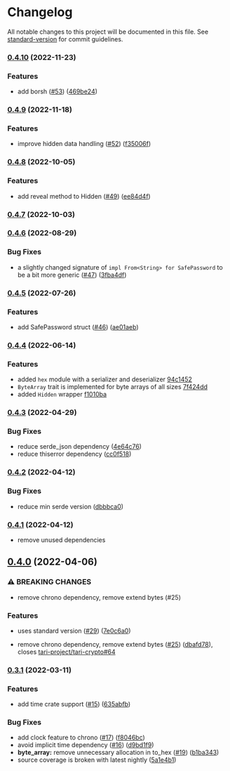 # Changelog

All notable changes to this project will be documented in this file. See [standard-version](https://github.com/conventional-changelog/standard-version) for commit guidelines.

### [0.4.10](https://github.com/tari-project/tari_utilities/compare/v0.4.9...v0.4.10) (2022-11-23)


### Features

* add borsh ([#53](https://github.com/tari-project/tari_utilities/issues/53)) ([469be24](https://github.com/tari-project/tari_utilities/commit/469be240ed6561007a0191633f6521dd42cfde9c))

### [0.4.9](https://github.com/tari-project/tari_utilities/compare/v0.4.8...v0.4.9) (2022-11-18)


### Features

* improve hidden data handling ([#52](https://github.com/tari-project/tari_utilities/issues/52)) ([f35006f](https://github.com/tari-project/tari_utilities/commit/f35006f7179533b7ac3a7a9ee1d6932475b95cec))

### [0.4.8](https://github.com/tari-project/tari_utilities/compare/v0.4.7...v0.4.8) (2022-10-05)


### Features

* add reveal method to Hidden ([#49](https://github.com/tari-project/tari_utilities/issues/49)) ([ee84d4f](https://github.com/tari-project/tari_utilities/commit/ee84d4fd9faa0ca21c9ec5e059612fc7aa106059))

### [0.4.7](https://github.com/tari-project/tari_utilities/compare/v0.4.6...v0.4.7) (2022-10-03)

### [0.4.6](https://github.com/tari-project/tari_utilities/compare/v0.4.5...v0.4.6) (2022-08-29)


### Bug Fixes

* a slightly changed signature of `impl From<String> for SafePassword` to be a bit more generic ([#47](https://github.com/tari-project/tari_utilities/issues/47)) ([3fba4df](https://github.com/tari-project/tari_utilities/commit/3fba4dfd441bd3df42b2fdb0e9e1db04daab6441))

### [0.4.5](https://github.com/tari-project/tari_utilities/compare/v0.4.4...v0.4.5) (2022-07-26)


### Features

* add SafePassword struct ([#46](https://github.com/tari-project/tari_utilities/issues/46)) ([ae01aeb](https://github.com/tari-project/tari_utilities/commit/ae01aeb27317575cd7066ed8591a4b9c93bac524))

### [0.4.4](https://github.com/tari-project/tari_utilities/compare/v0.4.3...v0.4.4) (2022-06-14)


### Features

* added `hex` module with a serializer and deserializer [94c1452](https://github.com/tari-project/tari_utilities/commit/94c1452c64bebc74733c43c92cd9b4fb3651ab02)
* `ByteArray` trait is implemented for byte arrays of all sizes [7f424dd](https://github.com/tari-project/tari_utilities/commit/7f424ddbc234b62f1564cc91e79692a095d32463)
* added `Hidden` wrapper [f1010ba](https://github.com/tari-project/tari_utilities/commit/f1010bab437c74941d0680b21d6f95fd9d10cc8c)

### [0.4.3](https://github.com/tari-project/tari_utilities/compare/v0.4.2...v0.4.3) (2022-04-29)


### Bug Fixes

* reduce serde_json dependency ([4e64c76](https://github.com/tari-project/tari_utilities/commit/4e64c76adccc9692099f5371129d136964fa7194))
* reduce thiserror dependency ([cc0f518](https://github.com/tari-project/tari_utilities/commit/cc0f518e47b8b01cad3c2628986904a46bd59aac))

### [0.4.2](https://github.com/tari-project/tari_utilities/compare/v0.4.1...v0.4.2) (2022-04-12)


### Bug Fixes

* reduce min serde version ([dbbbca0](https://github.com/tari-project/tari_utilities/commit/dbbbca0f2de3c6b1c1bef71eafa29de857c0a1a8))

### [0.4.1](https://github.com/tari-project/tari_utilities/compare/v0.4.0...v0.4.1) (2022-04-12)

* remove unused dependencies

## [0.4.0](https://github.com/tari-project/tari_utilities/compare/v0.3.1...v0.4.0) (2022-04-06)


### ⚠ BREAKING CHANGES

* remove chrono dependency, remove extend bytes (#25)

### Features

* uses standard version ([#29](https://github.com/tari-project/tari_utilities/issues/29)) ([7e0c6a0](https://github.com/tari-project/tari_utilities/commit/7e0c6a08b233be21709cba0436b1eff090c14f4a))


* remove chrono dependency, remove extend bytes ([#25](https://github.com/tari-project/tari_utilities/issues/25)) ([dbafd78](https://github.com/tari-project/tari_utilities/commit/dbafd7827896db3365c5a13e6823c96e4c941ef6)), closes [tari-project/tari-crypto#64](https://github.com/tari-project/tari-crypto/issues/64)

### [0.3.1](https://github.com/tari-project/tari_utilities/compare/v0.3.0...v0.3.1) (2022-03-11)


### Features

* add time crate support ([#15](https://github.com/tari-project/tari_utilities/issues/15)) ([635abfb](https://github.com/tari-project/tari_utilities/commit/635abfba9597a62e7a5dd486f90292724176f9a7))

### Bug Fixes

* add clock feature to chrono ([#17](https://github.com/tari-project/tari_utilities/issues/17)) ([f8046bc](https://github.com/tari-project/tari_utilities/commit/f8046bce7a995c63cc298f214330f0c992cf6fc6))
* avoid implicit time dependency ([#16](https://github.com/tari-project/tari_utilities/issues/16)) ([d9bd1f9](https://github.com/tari-project/tari_utilities/commit/d9bd1f9924eb180866f6b0b86309d945c33bf620))
* **byte_array:** remove unnecessary allocation in to_hex ([#19](https://github.com/tari-project/tari_utilities/issues/19)) ([b1ba343](https://github.com/tari-project/tari_utilities/commit/b1ba3438e48fc8f4136a6857e38ea0e32af5ecb1))
* source coverage is broken with latest nightly ([5a1e4b1](https://github.com/tari-project/tari_utilities/commit/5a1e4b1ee58f67ed199a8cfaa4369bad286b4f91))
